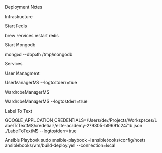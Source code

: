 Deployment Notes

Infrastructure

Start Redis

 brew services restart redis

Start Mongodb

  mongod --dbpath /tmp/mongodb

Services

User Managment

  UserManagerMS --logtostderr=true

WardrobeManagerMS

  WardrobeManagerMS --logtostderr=true

Label To Text

  GOOGLE_APPLICATION_CREDENTIALS=/Users/dev/Projects/Workspaces/LabelToTextMS/credetials/elite-academy-229305-bf9691c2471b.json ./LabelToTextMS --logtostderr=true

Ansible Playbook
  sudo ansible-playbook -i ansiblebooks/config/hosts ansiblebooks/wm/build-deploy.yml --connection=local
